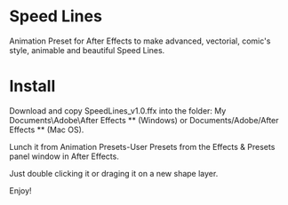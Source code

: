 # Speed Lines
 Animation Preset for After Effects to make advanced, vectorial, comic's style, animable and beautiful Speed Lines.

# Install
Download and copy SpeedLines_v1.0.ffx into the folder: 
My Documents\Adobe\After Effects ** (Windows) or Documents/Adobe/After Effects ** (Mac OS). 

Lunch it from Animation Presets-User Presets from the Effects & Presets panel window in After Effects.

Just double clicking it or draging it on a new shape layer.

Enjoy!
